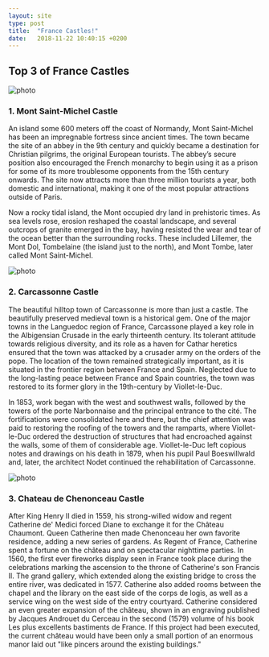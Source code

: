 ```yaml
---
layout: site
type: post
title:  "France Castles!"
date:   2018-11-22 10:40:15 +0200
---
```

<section id="post-france">
    <div class="france-castles">
        <h2>Top 3 of France Castles</h2>
        <article class="bamburgh">
            <img src="{{ site.baseurl }}/assets/2.gif" data-src="{{ site.baseurl }}/assets/France Castles/montSaintMichel2.jpg" alt="photo">
            <h3>1. Mont Saint-Michel Castle</h3>
            <p>An island some 600 meters off the coast of Normandy, Mont Saint-Michel has been an impregnable fortress since ancient times. The town became the site of an abbey in the 9th century and quickly became a destination for Christian pilgrims, the original European tourists. The abbey’s secure position also encouraged the French monarchy to begin using it as a prison for some of its more troublesome opponents from the 15th century onwards. The site now attracts more than three million tourists a year, both domestic and international, making it one of the most popular attractions outside of Paris.</p>
            <p>Now a rocky tidal island, the Mont occupied dry land in prehistoric times. As sea levels rose, erosion reshaped the coastal landscape, and several outcrops of granite emerged in the bay, having resisted the wear and tear of the ocean better than the surrounding rocks. These included Lillemer, the Mont Dol, Tombelaine (the island just to the north), and Mont Tombe, later called Mont Saint-Michel.</p>
        </article>
        <article class="carcassonne">
            <img src="{{ site.baseurl }}/assets/2.gif" data-src="{{ site.baseurl }}/assets/France Castles/Carcassonne.jpg" alt="photo">
            <h3>2. Carcassonne Castle</h3>
            <p>The beautiful hilltop town of Carcassonne is more than just a castle. The beautifully preserved medieval town is a historical gem. One of the major towns in the Languedoc region of France, Carcassone played a key role in the Albigensian Crusade in the early thirteenth century. Its tolerant attitude towards religious diversity, and its role as a haven for Cathar heretics ensured that the town was attacked by a crusader army on the orders of the pope. The location of the town remained strategically important, as it is situated in the frontier region between France and Spain. Neglected due to the long-lasting peace between France and Spain countries, the town was restored to its former glory in the 19th-century by Viollet-le-Duc.</p>
            <p>In 1853, work began with the west and southwest walls, followed by the towers of the porte Narbonnaise and the principal entrance to the cité. The fortifications were consolidated here and there, but the chief attention was paid to restoring the roofing of the towers and the ramparts, where Viollet-le-Duc ordered the destruction of structures that had encroached against the walls, some of them of considerable age. Viollet-le-Duc left copious notes and drawings on his death in 1879, when his pupil Paul Boeswillwald and, later, the architect Nodet continued the rehabilitation of Carcassonne.</p>
        </article>
        <article class="chenonceau">
            <img src="{{ site.baseurl }}/assets/2.gif" data-src="{{ site.baseurl }}/assets/France Castles/Chenonceau.jpg" alt="photo">
            <h3>3. Chateau de Chenonceau Castle</h3>
            <p>After King Henry II died in 1559, his strong-willed widow and regent Catherine de' Medici forced Diane to exchange it for the Château Chaumont. Queen Catherine then made Chenonceau her own favorite residence, adding a new series of gardens. As Regent of France, Catherine spent a fortune on the château and on spectacular nighttime parties. In 1560, the first ever fireworks display seen in France took place during the celebrations marking the ascension to the throne of Catherine's son Francis II. The grand gallery, which extended along the existing bridge to cross the entire river, was dedicated in 1577. Catherine also added rooms between the chapel and the library on the east side of the corps de logis, as well as a service wing on the west side of the entry courtyard. Catherine considered an even greater expansion of the château, shown in an engraving published by Jacques Androuet du Cerceau in the second (1579) volume of his book Les plus excellents bastiments de France. If this project had been executed, the current château would have been only a small portion of an enormous manor laid out "like pincers around the existing buildings."</p>
        </article>
    </div>
</section>
<script>
        window.addEventListener('load', function() {
          let allimages= document.getElementsByTagName('img');   
          for (const i of allimages) {
              i.setAttribute('src', i.getAttribute('data-src')); 
          }            
        }, false)
</script>